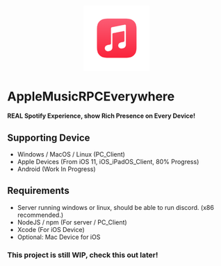 <p align = "center">
    <img src="./readmeimages/새%20프로젝트-2.png" width = 30%>
</p>

# AppleMusicRPCEverywhere
**REAL Spotify Experience, show Rich Presence on Every Device!**
## Supporting Device 
- Windows / MacOS / Linux (PC_Client)
- Apple Devices (From iOS 11, iOS_iPadOS_Client, 80% Progress)
- Android (Work In Progress)

## Requirements 
- Server running windows or linux, should be able to run discord. (x86 recommended.)
- NodeJS / npm (For server / PC_Client)
- Xcode (For iOS Device)
- Optional: Mac Device for iOS

### This project is still WIP, check this out later!